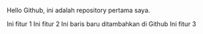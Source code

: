 Hello Github, ini adalah repository pertama saya.

Ini fitur 1
Ini fitur 2
Ini baris baru ditambahkan di Github
Ini fitur 3